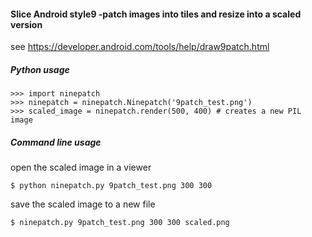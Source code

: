 #### Slice Android style9 -patch images into tiles and resize into a scaled version

see https://developer.android.com/tools/help/draw9patch.html


##### Python usage

    >>> import ninepatch
    >>> ninepatch = ninepatch.Ninepatch('9patch_test.png')
    >>> scaled_image = ninepatch.render(500, 400) # creates a new PIL image

##### Command line usage


open the scaled image in a viewer

    $ python ninepatch.py 9patch_test.png 300 300


save the scaled image to a new file

    $ ninepatch.py 9patch_test.png 300 300 scaled.png

